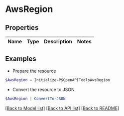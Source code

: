 # AwsRegion
## Properties

Name | Type | Description | Notes
------------ | ------------- | ------------- | -------------

## Examples

- Prepare the resource
```powershell
$AwsRegion = Initialize-PSOpenAPIToolsAwsRegion 
```

- Convert the resource to JSON
```powershell
$AwsRegion | ConvertTo-JSON
```

[[Back to Model list]](../README.md#documentation-for-models) [[Back to API list]](../README.md#documentation-for-api-endpoints) [[Back to README]](../README.md)

